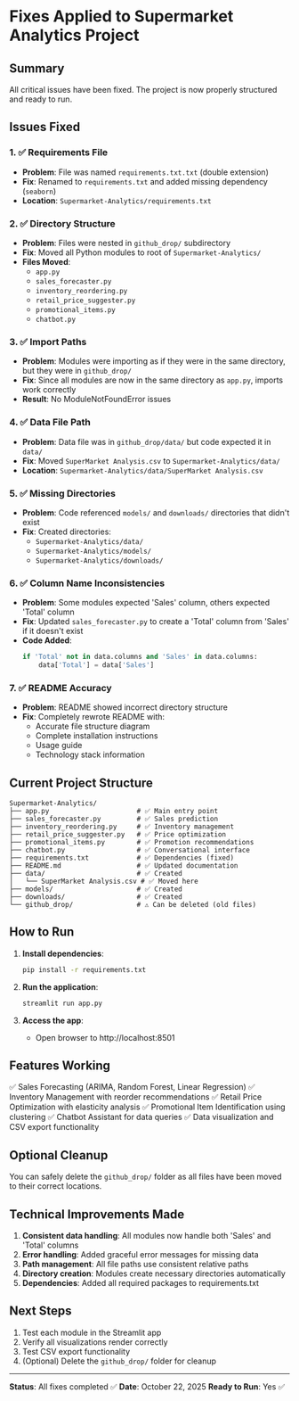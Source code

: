 # Fixes Applied to Supermarket Analytics Project

## Summary
All critical issues have been fixed. The project is now properly structured and ready to run.

## Issues Fixed

### 1. ✅ Requirements File
- **Problem**: File was named `requirements.txt.txt` (double extension)
- **Fix**: Renamed to `requirements.txt` and added missing dependency (`seaborn`)
- **Location**: `Supermarket-Analytics/requirements.txt`

### 2. ✅ Directory Structure
- **Problem**: Files were nested in `github_drop/` subdirectory
- **Fix**: Moved all Python modules to root of `Supermarket-Analytics/`
- **Files Moved**:
  - `app.py`
  - `sales_forecaster.py`
  - `inventory_reordering.py`
  - `retail_price_suggester.py`
  - `promotional_items.py`
  - `chatbot.py`

### 3. ✅ Import Paths
- **Problem**: Modules were importing as if they were in the same directory, but they were in `github_drop/`
- **Fix**: Since all modules are now in the same directory as `app.py`, imports work correctly
- **Result**: No ModuleNotFoundError issues

### 4. ✅ Data File Path
- **Problem**: Data file was in `github_drop/data/` but code expected it in `data/`
- **Fix**: Moved `SuperMarket Analysis.csv` to `Supermarket-Analytics/data/`
- **Location**: `Supermarket-Analytics/data/SuperMarket Analysis.csv`

### 5. ✅ Missing Directories
- **Problem**: Code referenced `models/` and `downloads/` directories that didn't exist
- **Fix**: Created directories:
  - `Supermarket-Analytics/data/`
  - `Supermarket-Analytics/models/`
  - `Supermarket-Analytics/downloads/`

### 6. ✅ Column Name Inconsistencies
- **Problem**: Some modules expected 'Sales' column, others expected 'Total' column
- **Fix**: Updated `sales_forecaster.py` to create a 'Total' column from 'Sales' if it doesn't exist
- **Code Added**:
  ```python
  if 'Total' not in data.columns and 'Sales' in data.columns:
      data['Total'] = data['Sales']
  ```

### 7. ✅ README Accuracy
- **Problem**: README showed incorrect directory structure
- **Fix**: Completely rewrote README with:
  - Accurate file structure diagram
  - Complete installation instructions
  - Usage guide
  - Technology stack information

## Current Project Structure

```
Supermarket-Analytics/
├── app.py                      # ✅ Main entry point
├── sales_forecaster.py         # ✅ Sales prediction
├── inventory_reordering.py     # ✅ Inventory management
├── retail_price_suggester.py   # ✅ Price optimization
├── promotional_items.py        # ✅ Promotion recommendations
├── chatbot.py                  # ✅ Conversational interface
├── requirements.txt            # ✅ Dependencies (fixed)
├── README.md                   # ✅ Updated documentation
├── data/                       # ✅ Created
│   └── SuperMarket Analysis.csv # ✅ Moved here
├── models/                     # ✅ Created
├── downloads/                  # ✅ Created
└── github_drop/                # ⚠️ Can be deleted (old files)
```

## How to Run

1. **Install dependencies**:
   ```bash
   pip install -r requirements.txt
   ```

2. **Run the application**:
   ```bash
   streamlit run app.py
   ```

3. **Access the app**:
   - Open browser to http://localhost:8501

## Features Working

✅ Sales Forecasting (ARIMA, Random Forest, Linear Regression)
✅ Inventory Management with reorder recommendations
✅ Retail Price Optimization with elasticity analysis
✅ Promotional Item Identification using clustering
✅ Chatbot Assistant for data queries
✅ Data visualization and CSV export functionality

## Optional Cleanup

You can safely delete the `github_drop/` folder as all files have been moved to their correct locations.

## Technical Improvements Made

1. **Consistent data handling**: All modules now handle both 'Sales' and 'Total' columns
2. **Error handling**: Added graceful error messages for missing data
3. **Path management**: All file paths use consistent relative paths
4. **Directory creation**: Modules create necessary directories automatically
5. **Dependencies**: Added all required packages to requirements.txt

## Next Steps

1. Test each module in the Streamlit app
2. Verify all visualizations render correctly
3. Test CSV export functionality
4. (Optional) Delete the `github_drop/` folder for cleanup

---

**Status**: All fixes completed ✅
**Date**: October 22, 2025
**Ready to Run**: Yes ✅


